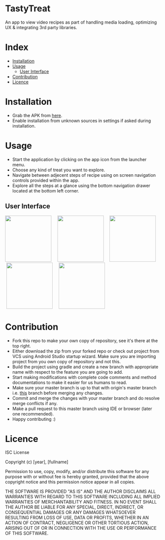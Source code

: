 # TastyTreat
An app to view video recipes as part of handling media loading, optimizing UX & integrating 3rd party libraries.

# Index

- [Installation](https://github.com/vishalrao8/TastyTreat#installation)
- [Usage](https://github.com/vishalrao8/TastyTreat#usage)
  - [User Interface](https://github.com/vishalrao8/TastyTreat#user-interface)
- [Contribution](https://github.com/vishalrao8/TastyTreat#contribution)
- [Licence](https://github.com/vishalrao8/TastyTreat#licence)

# Installation

- Grab the APK from [here](https://drive.google.com/open?id=13WV7efNDaYt1GztupGhWPnDjM-KfHiN3).
- Enable installation from unknown sources in settings if asked during installation.

# Usage

- Start the application by clicking on the app icon from the launcher menu.
- Choose any kind of treat you want to explore.
- Navigate between adjecent steps of recipe using on screen navigation controls provided within the app.
- Explore all the steps at a glance using the bottom navigation drawer located at the bottom left corner.

## User Interface

<img src="https://drive.google.com/uc?export=view&id=1aqL2MoyXQ1T6eUOIJZsTpgx32OaAngjb" width="150">&nbsp; &nbsp; &nbsp;<img src="https://drive.google.com/uc?export=view&id=1VRVB-XE9PVgJ7aDfjlZPN3vQc2pgS3PJ" width="150">&nbsp; &nbsp; &nbsp;<img src="https://drive.google.com/uc?export=view&id=1SYN-5kwsGreKF96oSE0t3RLT8yMtqYHD" width="150">&nbsp; &nbsp; &nbsp;<img src="https://drive.google.com/uc?export=view&id=1TTZS5feCx4KUk9kq3TReskbtYoWHnCCw" width="150">&nbsp; &nbsp; &nbsp;<img src="https://drive.google.com/uc?export=view&id=1DQXJ8otFYBxxBdC_v_bQ_Y-YsfWo9y5O" width="150">

# Contribution

- Fork this repo to make your own copy of repository, see it's there at the top right.
- Either download the zip from your forked repo or check out project from VCS using Android Studio startup wizard. Make sure you are importing project from you own copy of repository and not this.
- Build the project using gradle and create a new branch with appropriate name with respect to the feature you are going to add.
- Start making modifications with complete code comments and method documentations to make it easier for us humans to read.
- Make sure your master branch is up to that with origin's master branch i.e. [this](https://github.com/vishalrao8/TastyTreat) branch before merging any changes.
- Commit and merge the changes with your master branch and do resolve merge conflicts if any.
- Make a pull request to this master branch using IDE or browser (later one recommended).
- Happy contributing :)

# Licence

ISC License

Copyright (c) [year], [fullname]

Permission to use, copy, modify, and/or distribute this software for any
purpose with or without fee is hereby granted, provided that the above
copyright notice and this permission notice appear in all copies.

THE SOFTWARE IS PROVIDED "AS IS" AND THE AUTHOR DISCLAIMS ALL WARRANTIES
WITH REGARD TO THIS SOFTWARE INCLUDING ALL IMPLIED WARRANTIES OF
MERCHANTABILITY AND FITNESS. IN NO EVENT SHALL THE AUTHOR BE LIABLE FOR
ANY SPECIAL, DIRECT, INDIRECT, OR CONSEQUENTIAL DAMAGES OR ANY DAMAGES
WHATSOEVER RESULTING FROM LOSS OF USE, DATA OR PROFITS, WHETHER IN AN
ACTION OF CONTRACT, NEGLIGENCE OR OTHER TORTIOUS ACTION, ARISING OUT OF
OR IN CONNECTION WITH THE USE OR PERFORMANCE OF THIS SOFTWARE.
